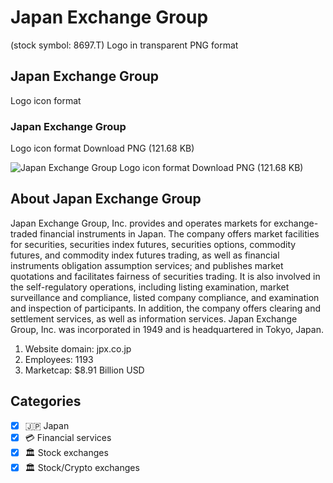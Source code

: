 # Japan Exchange Group
 (stock symbol: 8697.T) Logo in transparent PNG format

## Japan Exchange Group
 Logo icon format

### Japan Exchange Group
 Logo icon format Download PNG (121.68 KB)

![Japan Exchange Group
 Logo icon format Download PNG (121.68 KB)](/img/orig/8697.T-c93dd729.png)

## About Japan Exchange Group


Japan Exchange Group, Inc. provides and operates markets for exchange-traded financial instruments in Japan. The company offers market facilities for securities, securities index futures, securities options, commodity futures, and commodity index futures trading, as well as financial instruments obligation assumption services; and publishes market quotations and facilitates fairness of securities trading. It is also involved in the self-regulatory operations, including listing examination, market surveillance and compliance, listed company compliance, and examination and inspection of participants. In addition, the company offers clearing and settlement services, as well as information services. Japan Exchange Group, Inc. was incorporated in 1949 and is headquartered in Tokyo, Japan.

1. Website domain: jpx.co.jp
2. Employees: 1193
3. Marketcap: $8.91 Billion USD


## Categories
- [x] 🇯🇵 Japan
- [x] 💳 Financial services
- [x] 🏛 Stock exchanges
- [x] 🏛 Stock/Crypto exchanges

